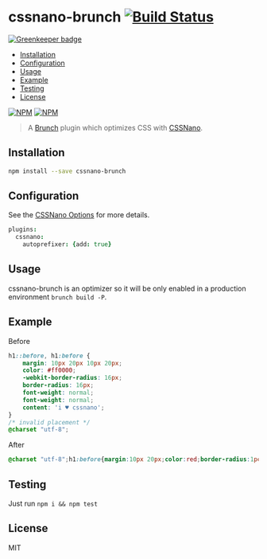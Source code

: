 # cssnano-brunch  [![Build Status][travis-badge]][travis]

[![Greenkeeper badge](https://badges.greenkeeper.io/dlepaux/cssnano-brunch.svg)](https://greenkeeper.io/)

- [Installation](#installation)
- [Configuration](#configuration)
- [Usage](#usage)
- [Example](#example)
- [Testing](#testing)
- [License](#license)

[![NPM](https://nodei.co/npm/cssnano-brunch.png)](https://nodei.co/npm/cssnano-brunch/)
[![NPM](https://nodei.co/npm-dl/cssnano-brunch.png?months=3)](https://nodei.co/npm/cssnano-brunch/)

> A [Brunch][] plugin which optimizes CSS with [CSSNano][].

## <a name="installation"></a> Installation

```sh
npm install --save cssnano-brunch
```

## <a name="configuration"></a> Configuration

See the [CSSNano Options][] for more details.

```coffee
plugins:
  cssnano:
    autoprefixer: {add: true}
```

## <a name="usage"></a> Usage

cssnano-brunch is an optimizer so it will be only enabled in a production environment `brunch build -P`.

## <a name="example"></a> Example

Before
```css
h1::before, h1:before {
    margin: 10px 20px 10px 20px;
    color: #ff0000;
    -webkit-border-radius: 16px;
    border-radius: 16px;
    font-weight: normal;
    font-weight: normal;
    content: 'i ♥ cssnano';
}
/* invalid placement */
@charset "utf-8";
```
After
```css
@charset "utf-8";h1:before{margin:10px 20px;color:red;border-radius:1pc;font-weight:400;content:'i ♥ cssnano'}
```


## <a name="testing"></a> Testing

Just run `npm i && npm test`

## <a name="license"></a> License

MIT

[Brunch]: http://brunch.io
[CSSNano]: http://cssnano.co
[CSSNano Options]: http://cssnano.co/options/
[travis]: https://travis-ci.org/dlepaux/cssnano-brunch
[travis-badge]: https://img.shields.io/travis/dlepaux/cssnano-brunch.svg?style=flat

